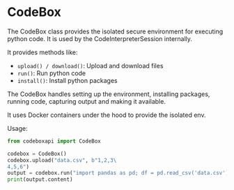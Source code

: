 # CodeBox

The CodeBox class provides the isolated secure environment for executing python code. It is used by the CodeInterpreterSession internally.

It provides methods like:

- `upload() / download()`: Upload and download files
- `run()`: Run python code
- `install()`: Install python packages

The CodeBox handles setting up the environment, installing packages, running code, capturing output and making it available.

It uses Docker containers under the hood to provide the isolated env.

Usage:

```python
from codeboxapi import CodeBox

codebox = CodeBox()
codebox.upload("data.csv", b"1,2,3\
4,5,6")
output = codebox.run("import pandas as pd; df = pd.read_csv('data.csv')")
print(output.content)
```
